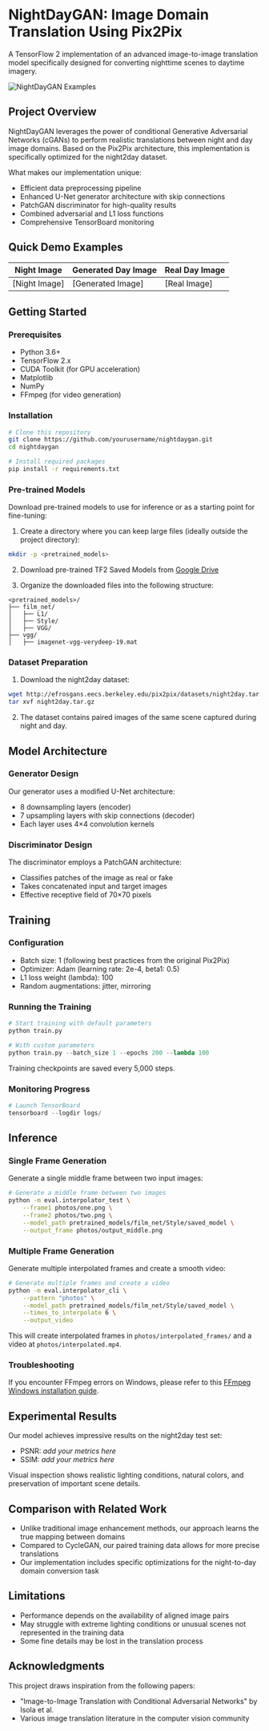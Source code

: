 # NightDayGAN: Image Domain Translation Using Pix2Pix

A TensorFlow 2 implementation of an advanced image-to-image translation model specifically designed for converting nighttime scenes to daytime imagery.

![NightDayGAN Examples](https://i.imgur.com/placeholder.jpg)

## Project Overview

NightDayGAN leverages the power of conditional Generative Adversarial Networks (cGANs) to perform realistic translations between night and day image domains. Based on the Pix2Pix architecture, this implementation is specifically optimized for the night2day dataset.

What makes our implementation unique:

- Efficient data preprocessing pipeline
- Enhanced U-Net generator architecture with skip connections
- PatchGAN discriminator for high-quality results
- Combined adversarial and L1 loss functions
- Comprehensive TensorBoard monitoring

## Quick Demo Examples

| Night Image   | Generated Day Image | Real Day Image |
| ------------- | ------------------- | -------------- |
| [Night Image] | [Generated Image]   | [Real Image]   |

## Getting Started

### Prerequisites

- Python 3.6+
- TensorFlow 2.x
- CUDA Toolkit (for GPU acceleration)
- Matplotlib
- NumPy
- FFmpeg (for video generation)

### Installation

```bash
# Clone this repository
git clone https://github.com/yourusername/nightdaygan.git
cd nightdaygan

# Install required packages
pip install -r requirements.txt
```

### Pre-trained Models

Download pre-trained models to use for inference or as a starting point for fine-tuning:

1. Create a directory where you can keep large files (ideally outside the project directory):

```bash
mkdir -p <pretrained_models>
```

2. Download pre-trained TF2 Saved Models from [Google Drive](https://drive.google.com/drive/folders/1q8110-qp225asX3DQvZnfLfJPkCHmDpy)

3. Organize the downloaded files into the following structure:

```
<pretrained_models>/
├── film_net/
│   ├── L1/
│   ├── Style/
│   ├── VGG/
├── vgg/
│   ├── imagenet-vgg-verydeep-19.mat
```

### Dataset Preparation

1. Download the night2day dataset:

```bash
wget http://efrosgans.eecs.berkeley.edu/pix2pix/datasets/night2day.tar.gz
tar xvf night2day.tar.gz
```

2. The dataset contains paired images of the same scene captured during night and day.

## Model Architecture

### Generator Design

Our generator uses a modified U-Net architecture:

- 8 downsampling layers (encoder)
- 7 upsampling layers with skip connections (decoder)
- Each layer uses 4×4 convolution kernels

### Discriminator Design

The discriminator employs a PatchGAN architecture:

- Classifies patches of the image as real or fake
- Takes concatenated input and target images
- Effective receptive field of 70×70 pixels

## Training

### Configuration

- Batch size: 1 (following best practices from the original Pix2Pix)
- Optimizer: Adam (learning rate: 2e-4, beta1: 0.5)
- L1 loss weight (lambda): 100
- Random augmentations: jitter, mirroring

### Running the Training

```python
# Start training with default parameters
python train.py

# With custom parameters
python train.py --batch_size 1 --epochs 200 --lambda 100
```

Training checkpoints are saved every 5,000 steps.

### Monitoring Progress

```python
# Launch TensorBoard
tensorboard --logdir logs/
```

## Inference

### Single Frame Generation

Generate a single middle frame between two input images:

```bash
# Generate a middle frame between two images
python -m eval.interpolator_test \
    --frame1 photos/one.png \
    --frame2 photos/two.png \
    --model_path pretrained_models/film_net/Style/saved_model \
    --output_frame photos/output_middle.png
```

### Multiple Frame Generation

Generate multiple interpolated frames and create a smooth video:

```bash
# Generate multiple frames and create a video
python -m eval.interpolator_cli \
    --pattern "photos" \
    --model_path pretrained_models/film_net/Style/saved_model \
    --times_to_interpolate 6 \
    --output_video
```

This will create interpolated frames in `photos/interpolated_frames/` and a video at `photos/interpolated.mp4`.

### Troubleshooting

If you encounter FFmpeg errors on Windows, please refer to this [FFmpeg Windows installation guide](https://phoenixnap.com/kb/ffmpeg-windows).

## Experimental Results

Our model achieves impressive results on the night2day test set:

- PSNR: _add your metrics here_
- SSIM: _add your metrics here_

Visual inspection shows realistic lighting conditions, natural colors, and preservation of important scene details.

## Comparison with Related Work

- Unlike traditional image enhancement methods, our approach learns the true mapping between domains
- Compared to CycleGAN, our paired training data allows for more precise translations
- Our implementation includes specific optimizations for the night-to-day domain conversion task

## Limitations

- Performance depends on the availability of aligned image pairs
- May struggle with extreme lighting conditions or unusual scenes not represented in the training data
- Some fine details may be lost in the translation process

## Acknowledgments

This project draws inspiration from the following papers:

- "Image-to-Image Translation with Conditional Adversarial Networks" by Isola et al.
- Various image translation literature in the computer vision community
